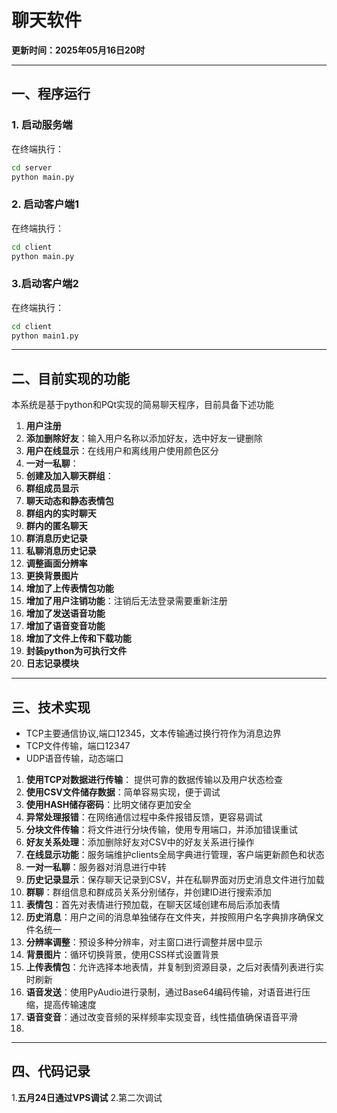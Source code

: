 # 聊天软件

**更新时间：2025年05月16日20时**

------

## 一、程序运行
### 1. 启动服务端
在终端执行：

```bash
cd server
python main.py
```
### 2. 启动客户端1
在终端执行：
```bash
cd client
python main.py
```
### 3.启动客户端2
在终端执行：
```bash
cd client
python main1.py
```

------
## 二、目前实现的功能
本系统是基于python和PQt实现的简易聊天程序，目前具备下述功能
1. **用户注册**
2. **添加删除好友**：输入用户名称以添加好友，选中好友一键删除
3. **用户在线显示**：在线用户和离线用户使用颜色区分
4. **一对一私聊**：
5. **创建及加入聊天群组**：
6. **群组成员显示**
7. **聊天动态和静态表情包**
8. **群组内的实时聊天**
9. **群内的匿名聊天**
10. **群消息历史记录**
11. **私聊消息历史记录**
12. **调整画面分辨率**
13. **更换背景图片**
14. **增加了上传表情包功能**
15. **增加了用户注销功能**：注销后无法登录需要重新注册
16. **增加了发送语音功能**
17. **增加了语音变音功能**
18. **增加了文件上传和下载功能**
19. **封装python为可执行文件**
20. **日志记录模块**
------

## 三、技术实现
* TCP主要通信协议,端口12345，文本传输通过换行符作为消息边界
* TCP文件传输，端口12347
* UDP语音传输，动态端口


1. **使用TCP对数据进行传输**： 提供可靠的数据传输以及用户状态检查
2. **使用CSV文件储存数据**：简单容易实现，便于调试
3. **使用HASH储存密码**：比明文储存更加安全
4. **异常处理报错**：在网络通信过程中条件报错反馈，更容易调试
5. **分块文件传输**：将文件进行分块传输，使用专用端口，并添加错误重试
6. **好友关系处理**：添加删除好友对CSV中的好友关系进行操作
7. **在线显示功能**：服务端维护clients全局字典进行管理，客户端更新颜色和状态
8. **一对一私聊**：服务器对消息进行中转
9. **历史记录显示**：保存聊天记录到CSV，并在私聊界面对历史消息文件进行加载
10. **群聊**：群组信息和群成员关系分别储存，并创建ID进行搜索添加
11. **表情包**：首先对表情进行预加载，在聊天区域创建布局后添加表情
12. **历史消息**：用户之间的消息单独储存在文件夹，并按照用户名字典排序确保文件名统一
13. **分辨率调整**：预设多种分辨率，对主窗口进行调整并居中显示
14. **背景图片**：循环切换背景，使用CSS样式设置背景
15. **上传表情包**：允许选择本地表情，并复制到资源目录，之后对表情列表进行实时刷新
16. **语音发送**：使用PyAudio进行录制，通过Base64编码传输，对语音进行压缩，提高传输速度
17. **语音变音**：通过改变音频的采样频率实现变音，线性插值确保语音平滑
18. 

------
## 四、代码记录
1.**五月24日通过VPS调试**
2.第二次调试